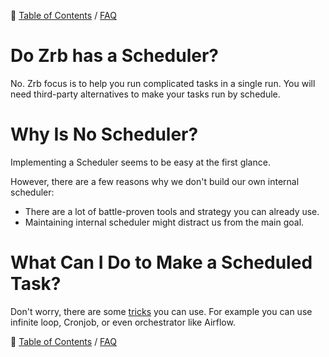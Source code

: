 🔖 [Table of Contents](../README.md) / [FAQ](README.md)

# Do Zrb has a Scheduler?

No. Zrb focus is to help you run complicated tasks in a single run. You will need third-party alternatives to make your tasks run by schedule.

# Why Is No Scheduler?

Implementing a Scheduler seems to be easy at the first glance.

However, there are a few reasons why we don't build our own internal scheduler:

- There are a lot of battle-proven tools and strategy you can already use.
- Maintaining internal scheduler might distract us from the main goal.

# What Can I Do to Make a Scheduled Task?

Don't worry, there are some [tricks](../tutorials/running-task-by-schedule.md) you can use. For example you can use infinite loop, Cronjob, or even orchestrator like Airflow.

🔖 [Table of Contents](../README.md) / [FAQ](README.md)
